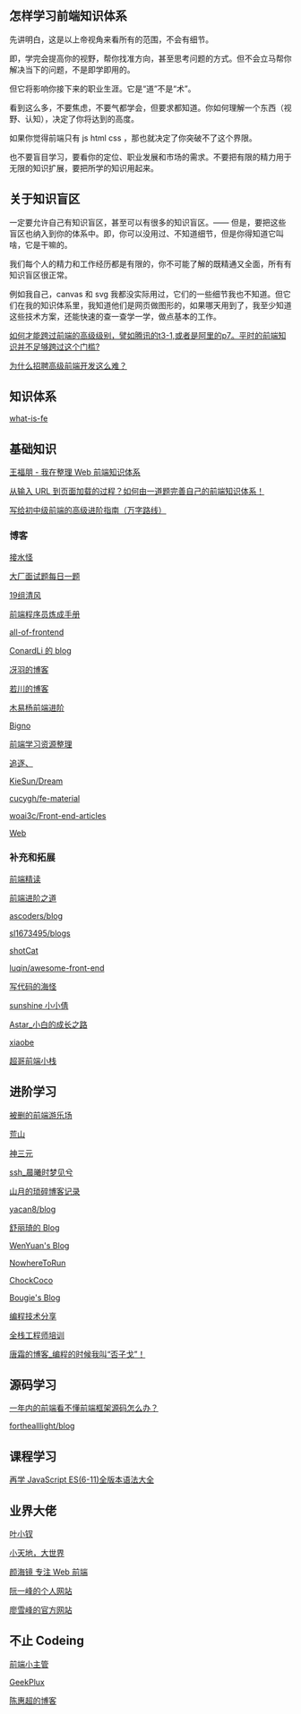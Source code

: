## 怎样学习前端知识体系

先讲明白，这是以上帝视角来看所有的范围，不会有细节。

即，学完会提高你的视野，帮你找准方向，甚至思考问题的方式。但不会立马帮你解决当下的问题，不是即学即用的。

但它将影响你接下来的职业生涯。它是“道”不是“术”。

看到这么多，不要焦虑，不要气都学会，但要求都知道。你如何理解一个东西（视野、认知），决定了你将达到的高度。

如果你觉得前端只有 js html css ，那也就决定了你突破不了这个界限。

也不要盲目学习，要看你的定位、职业发展和市场的需求。不要把有限的精力用于无限的知识扩展，要把所学的知识用起来。

## 关于知识盲区

一定要允许自己有知识盲区，甚至可以有很多的知识盲区。—— 但是，要把这些盲区也纳入到你的体系中。即，你可以没用过、不知道细节，但是你得知道它叫啥，它是干嘛的。

我们每个人的精力和工作经历都是有限的，你不可能了解的既精通又全面，所有有知识盲区很正常。

例如我自己，canvas 和 svg 我都没实际用过，它们的一些细节我也不知道。但它们在我的知识体系里，我知道他们是网页做图形的，如果哪天用到了，我至少知道这些技术方案，还能快速的查一查学一学，做点基本的工作。

[如何才能跨过前端的高级级别，譬如腾讯的t3-1,或者是阿里的p7。平时的前端知识并不足够跨过这个门槛?](https://www.zhihu.com/question/59747367)

[为什么招聘高级前端开发这么难？](https://www.zhihu.com/question/293047616)

## 知识体系

[what-is-fe](https://what-is-fe.gitee.io/)

## 基础知识

[王福朋 - 我在整理 Web 前端知识体系](https://juejin.cn/post/6855129007613345805)

[从输入 URL 到页面加载的过程？如何由一道题完善自己的前端知识体系！](https://dailc.github.io/2018/03/12/whenyouenteraurl.html)

[写给初中级前端的高级进阶指南（万字路线）](https://mp.weixin.qq.com/s/0jtVxlh-toEmNbwJpIfAuA)

### 博客

[接水怪](https://github.com/ponkans/F2E)

[大厂面试题每日一题](https://q.shanyue.tech/)

[19组清风](https://juejin.cn/user/307518987049112/columns)

[前端程序员炼成手册](https://www.yuque.com/jeffwcx/festudy)

[all-of-frontend](https://github.com/KieSun/all-of-frontend)

[ConardLi 的 blog](http://www.conardli.top/blog/article/)

[冴羽的博客](https://github.com/mqyqingfeng/Blog)

[若川的博客](https://github.com/lxchuan12/blog)

[木易杨前端进阶](https://muyiy.vip/blog/)

[Bigno](https://blog.lbinin.com/frontEnd/)

[前端学习资源整理](https://github.com/yinguangyao/blog/issues/22)

[追逐、](https://blog.csdn.net/qq_29722281)

[KieSun/Dream](https://github.com/KieSun/Dream)

[cucygh/fe-material](https://github.com/cucygh/fe-material)

[woai3c/Front-end-articles](https://github.com/woai3c/Front-end-articles)

[Web](https://github.com/qianguyihao/Web)

### 补充和拓展

[前端精读](https://github.com/ascoders/weekly)

[前端进阶之道](https://yuchengkai.cn/)

[ascoders/blog](https://github.com/ascoders/blog/issues)

[sl1673495/blogs](https://github.com/sl1673495/blogs)

[shotCat](https://juejin.cn/user/2365804752420632/posts)

[luqin/awesome-front-end](https://github.com/luqin/awesome-front-end)

[写代码的海怪](https://juejin.cn/user/272334614432887)

[sunshine 小小倩](https://juejin.cn/user/1538971967685032/posts)

[Astar\_小白的成长之路](https://blog.csdn.net/Tracy_frog)

[xiaobe](https://www.cnblogs.com/soyxiaobi/default.html)

[超哥前端小栈](https://segmentfault.com/blog/micherwa)

## 进阶学习

[被删的前端游乐场](https://godbasin.github.io/front-end-playground/)

[荒山](https://juejin.cn/user/430664257386558/posts)

[神三元](https://juejin.cn/user/430664257382462/posts)

[ssh_晨曦时梦见兮](https://juejin.cn/user/2330620350708823/posts)

[山月的琐碎博客记录](https://shanyue.tech/)

[yacan8/blog](https://github.com/yacan8/blog/issues)

[舒丽琦的 Blog](https://shuliqi.github.io/)

[WenYuan&#39;s Blog](https://www.wenyuanblog.com/)

[NowhereToRun](https://www.jianshu.com/u/188dbb9e01d5)

[ChockCoco](https://www.cnblogs.com/coco1s/)

[Bougie&#39;s Blog](https://www.bougieblog.cn/)

[编程技术分享](https://www.zhihu.com/column/c_1056848825012023296)

[全栈工程师培训](https://github.com/ruanyf/jstraining)

[唐霜的博客\_编程的时候我叫“否子戈”！](https://www.tangshuang.net/frontend)

## 源码学习

[一年内的前端看不懂前端框架源码怎么办？](https://www.zhihu.com/question/350289336)

[forthealllight/blog](https://github.com/forthealllight/blog)

## 课程学习

[再学 JavaScript ES(6-11)全版本语法大全](https://coding.imooc.com/class/chapter/444.html#Anchor)

## 业界大佬

[叶小钗](https://www.cnblogs.com/yexiaochai/)

[小天地，大世界](https://www.lyblog.net/)

[颜海镜 专注 Web 前端](https://yanhaijing.com/)

[阮一峰的个人网站](http://www.ruanyifeng.com/home.html)

[廖雪峰的官方网站](https://www.liaoxuefeng.com/)

## 不止 Codeing

[前端小主管](https://www.yuque.com/iscott/fe)

[GeekPlux](https://geekplux.com/)

[陈惠超的博客](https://chenhuichao.com/)
